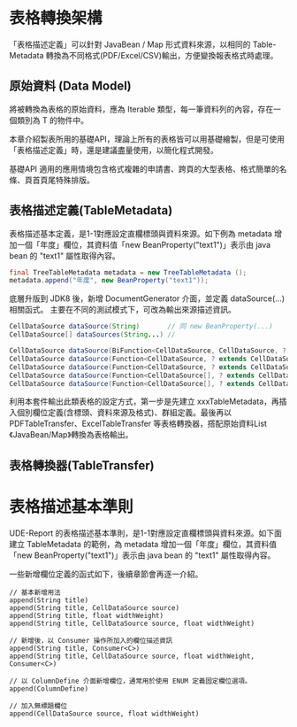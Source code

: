 
# 表格轉換架構

「表格描述定義」可以針對 JavaBean / Map 形式資料來源，以相同的 Table-Metadata 轉換為不同格式(PDF/Excel/CSV)輸出，方便變換報表格式時處理。

## 原始資料 (Data Model)

將被轉換為表格的原始資料，應為 Iterable<T> 類型，每一筆資料列的內容，存在一個類別為 T 的物件中。


本章介紹製表所用的基礎API，理論上所有的表格皆可以用基礎繪製，但是可使用「表格描述定義」時，還是建議盡量使用，以簡化程式開發。

基礎API 適用的應用情境包含格式複雜的申請書、跨頁的大型表格、格式簡單的名條、頁首頁尾特殊排版。


## 表格描述定義(TableMetadata)


表格描述基本定義，是1-1對應設定直欄標頭與資料來源。如下例為 metadata 增加一個「年度」欄位，其資料值「new BeanProperty("text1")」表示由 java bean 的 "text1" 屬性取得內容。

```java
final TreeTableMetadata metadata = new TreeTableMetadata ();
metadata.append("年度", new BeanProperty("text1"));
```

底層升版到 JDK8 後，新增 DocumentGenerator 介面，並定義 dataSource(...) 相關函式。
主要在不同的測試模式下，可改為輸出來源描述資訊。

```java
CellDataSource dataSource(String)       // 同 new BeanProperty(...)
CellDataSource[] dataSources(String...) // 

CellDataSource dataSource(BiFunction<CellDataSource, CellDataSource, ? extends CellDataSource>, String, String)
CellDataSource dataSource(Function<CellDataSource, ? extends CellDataSource>, CellDataSource)
CellDataSource dataSource(Function<CellDataSource, ? extends CellDataSource>, String)
CellDataSource dataSource(Function<CellDataSource[], ? extends CellDataSource>, CellDataSource...)
CellDataSource dataSource(Function<CellDataSource[], ? extends CellDataSource>, String...)

```


利用本套件輸出此類表格的設定方式，第一步是先建立 xxxTableMetadata，再插入個別欄位定義\(含標頭、資料來源及格式\)、群組定義。最後再以 PDFTableTransfer、ExcelTableTransfer 等表格轉換器，撘配原始資料List《JavaBean/Map》轉換為表格輸出。



## 表格轉換器(TableTransfer)



# 表格描述基本準則



UDE-Report 的表格描述基本準則，是1-1對應設定直欄標頭與資料來源。如下面建立 TableMetadata 的範例，為 metadata 增加一個「年度」欄位，其資料值「new BeanProperty("text1")」表示由 java bean 的 "text1" 屬性取得內容。



一些新增欄位定義的函式如下，後續章節會再逐一介紹。


```
// 基本新增用法
append(String title)
append(String title, CellDataSource source)
append(String title, float widthWeight)
append(String title, CellDataSource source, float widthWeight)

// 新增後，以 Consumer 操作所加入的欄位描述資訊
append(String title, Consumer<C>)
append(String title, CellDataSource source, float widthWeight, Consumer<C>)

// 以 ColumnDefine 介面新增欄位，通常用於使用 ENUM 定義固定欄位選項。
append(ColumnDefine)

// 加入無標題欄位
append(CellDataSource source, float widthWeight)
```


